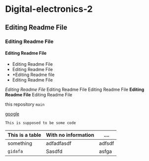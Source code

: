 # Digital-electronics-2
## Editing Readme File
### Editing Readme File
#### Editing Readme File

* Editing Readme File
* Editing Readme File
* *Editing Readme file
* Editing Readme File 

*Editing Readme File* Editing Readme File Editing Readme File **Editing Readme File** Editing Readme File

this repository `main`

[google](https://www.google.cz/)

```bash
This is supposed to be some code
```
| This is a table| With no information | .... |
| --- | --- | --- |
| something | adfadfasdf | adfsdf |
| `gidafa` | Sasdfd | asfga |
